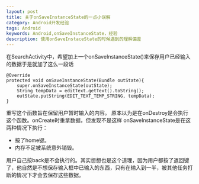 ```yaml
---
layout: post
title: 关于onSaveInstanceState的一点小误解
category: Android开发经验
tags: Android
keywords: Android,onSaveInstanceState，经验
description: 使用onSaveInstaceState的时候遇到的理解偏差
---
```

在SearchActivity中，希望加上一个onSaveInstanceState()来保存用户已经输入的数据于是就加了这么一段话

	@Override  
    protected void onSaveInstanceState(Bundle outState){  
        super.onSaveInstanceState(outState);  
        String tempData = editText.getText().toString();  
        outState.putString(EDIT_TEXT_TEMP_STRING, tempData);  
    }  

重写这个函数旨在保留用户暂时输入的内容。
原本以为是在onDestroy是会执行这个函数。onCreate时重拿数据，但发现不是这样
onSaveInstanceState是在这两种情况下执行：

- 按了home键。
- 内存不足被系统意外销毁。

用户自己按back是不会执行的。其实想想也是这个道理，因为用户都按了返回键了，他自然是不想保存输入框中已输入的东西，只有在输入到一半，被其他任务打断的情况下才会去保存这些数据。
